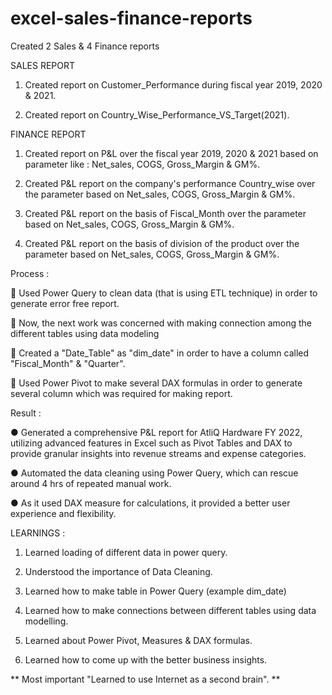 # excel-sales-finance-reports

Created 2 Sales & 4 Finance reports
       
SALES REPORT
       
1. Created report on Customer_Performance during fiscal year 2019, 2020 & 2021.

2. Created report on Country_Wise_Performance_VS_Target(2021).

FINANCE REPORT

1. Created report on P&L over the fiscal year 2019, 2020 & 2021 based on parameter like : Net_sales, COGS, Gross_Margin & GM%.

2. Created P&L report on the company's performance Country_wise over the parameter based on Net_sales, COGS, Gross_Margin & GM%.

3. Created P&L report on the basis of Fiscal_Month over the parameter based on Net_sales, COGS, Gross_Margin & GM%.

4. Created P&L report on the basis of division of the product over the parameter based on Net_sales, COGS, Gross_Margin & GM%.


 Process :

🔹 Used Power Query to clean data (that is using ETL technique) in order to generate error free report.

🔹 Now, the next work was concerned with making connection among the different tables using data modeling

🔹 Created a "Date_Table" as "dim_date" in order to have a column called "Fiscal_Month" & "Quarter".

🔹 Used Power Pivot to make several DAX formulas in order to generate  several column which was required for making report.


Result :

●	Generated a comprehensive P&L report for AtliQ Hardware FY 2022, utilizing advanced features in Excel such as Pivot Tables and DAX to provide granular insights into revenue streams and expense categories.

●	Automated the data cleaning using Power Query, which can rescue around 4 hrs of repeated manual work.

●	As it used DAX measure for calculations, it provided a better user experience and flexibility.




LEARNINGS :

1. Learned loading of different data in power query.

2. Understood the importance of Data Cleaning.

3. Learned how to make table in Power Query (example dim_date)

4. Learned how to make connections between different tables using data modelling.

5. Learned about Power Pivot, Measures & DAX formulas.

6. Learned how to come up with the better business insights.


** Most important "Learned to use Internet as a second brain".  **   
